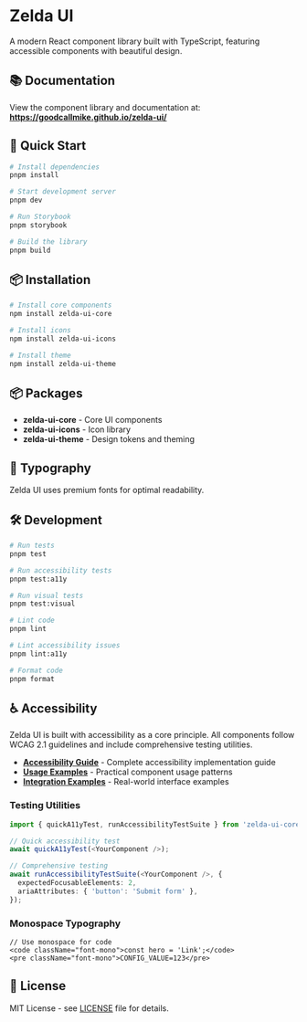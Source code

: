 # Zelda UI

A modern React component library built with TypeScript, featuring accessible components with beautiful design.

## 📚 Documentation

View the component library and documentation at: **https://goodcallmike.github.io/zelda-ui/**

## 🚀 Quick Start

```bash
# Install dependencies
pnpm install

# Start development server
pnpm dev

# Run Storybook
pnpm storybook

# Build the library
pnpm build
```

## 📦 Installation

```bash
# Install core components
npm install zelda-ui-core

# Install icons
npm install zelda-ui-icons

# Install theme
npm install zelda-ui-theme
```

## 📦 Packages

- **zelda-ui-core** - Core UI components
- **zelda-ui-icons** - Icon library  
- **zelda-ui-theme** - Design tokens and theming

## 🎨 Typography

Zelda UI uses premium fonts for optimal readability.

## 🛠️ Development

```bash
# Run tests
pnpm test

# Run accessibility tests
pnpm test:a11y

# Run visual tests
pnpm test:visual

# Lint code
pnpm lint

# Lint accessibility issues
pnpm lint:a11y

# Format code
pnpm format
```

## ♿ Accessibility

Zelda UI is built with accessibility as a core principle. All components follow WCAG 2.1 guidelines and include comprehensive testing utilities.

- **[Accessibility Guide](docs/ACCESSIBILITY.md)** - Complete accessibility implementation guide
- **[Usage Examples](docs/USAGE_EXAMPLES.md)** - Practical component usage patterns
- **[Integration Examples](docs/INTEGRATION_EXAMPLES.md)** - Real-world interface examples

### Testing Utilities
```typescript
import { quickA11yTest, runAccessibilityTestSuite } from 'zelda-ui-core/utils';

// Quick accessibility test
await quickA11yTest(<YourComponent />);

// Comprehensive testing
await runAccessibilityTestSuite(<YourComponent />, {
  expectedFocusableElements: 2,
  ariaAttributes: { 'button': 'Submit form' },
});
```

### Monospace Typography
```tsx
// Use monospace for code
<code className="font-mono">const hero = 'Link';</code>
<pre className="font-mono">CONFIG_VALUE=123</pre>
```

## 📄 License

MIT License - see [LICENSE](LICENSE) file for details.
